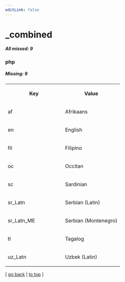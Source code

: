 ```yaml
---
editLink: false
---
```


# _combined

##### All missed: 9


### php

##### Missing: 9

<table width="100%">
<tr><th width="50%">

Key

</th><th width="50%">

Value

</th></tr>
<tr><td width="50%">

af

</td><td width="50%">

Afrikaans

</td></tr>
<tr><td width="50%">

en

</td><td width="50%">

English

</td></tr>
<tr><td width="50%">

fil

</td><td width="50%">

Filipino

</td></tr>
<tr><td width="50%">

oc

</td><td width="50%">

Occitan

</td></tr>
<tr><td width="50%">

sc

</td><td width="50%">

Sardinian

</td></tr>
<tr><td width="50%">

sr_Latn

</td><td width="50%">

Serbian (Latin)

</td></tr>
<tr><td width="50%">

sr_Latn_ME

</td><td width="50%">

Serbian (Montenegro)

</td></tr>
<tr><td width="50%">

tl

</td><td width="50%">

Tagalog

</td></tr>
<tr><td width="50%">

uz_Latn

</td><td width="50%">

Uzbek (Latin)

</td></tr>
</table>

[ [go back](../status.md) | [to top](#) ]

